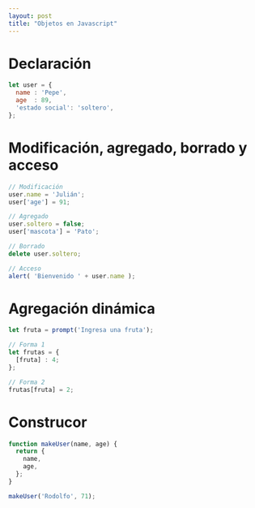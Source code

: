 ```yaml
---
layout: post
title: "Objetos en Javascript"
---
```


# Declaración
```js
let user = {
  name : 'Pepe',
  age  : 89,
  'estado social': 'soltero',
};
```

# Modificación, agregado, borrado y acceso
```js
// Modificación
user.name = 'Julián';
user['age'] = 91;

// Agregado
user.soltero = false;
user['mascota'] = 'Pato';

// Borrado
delete user.soltero;

// Acceso
alert( 'Bienvenido ' + user.name );
```

# Agregación dinámica
```js
let fruta = prompt('Ingresa una fruta');

// Forma 1
let frutas = {
  [fruta] : 4;
};

// Forma 2
frutas[fruta] = 2;
```

# Construcor
```js
function makeUser(name, age) {
  return {
    name,
    age,
  };
}

makeUser('Rodolfo', 71);
```
